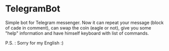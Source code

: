 # TelegramBot

Simple bot for Telegram messenger.
Now it can repeat your message (block of cade in comment), 
can swap the coin (eagle or not), give you some "help" information and
have himself keyboard with list of commands.

P.S. : Sorry for my English :)

